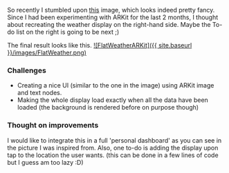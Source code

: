 So recently I stumbled upon [this](http://www.augment.com/blog/4-ways-augmented-reality-will-change-everyday-life/) image, which looks indeed pretty fancy. Since I had been experimenting with ARKit 
for the last 2 months, I thought about recreating the weather display on the right-hand side. Maybe the To-do list on 
the right is going to be next ;)

The final result looks like this.
[![FlatWeatherARKit]({{ site.baseurl }}/images/FlatWeather.png)](https://www.youtube.com/watch?v=iuSspC7fXGY "Watch the video")

### Challenges 
* Creating a nice UI (similar to the one in the image) using ARKit image and text nodes.
* Making the whole display load exactly when all the data have been loaded (the background is rendered before on purpose though)

### Thought on improvements
I would like to integrate this in a full 'personal dashboard' as you can see in the picture I was inspired from. Also, one to-do
is adding the display upon tap to the location the user wants. (this can be done in a few lines of code but I guess am too lazy :D)
